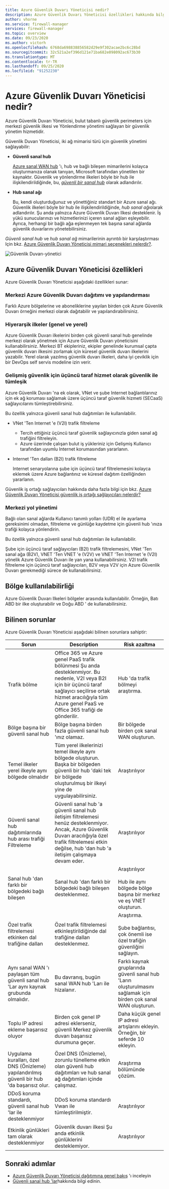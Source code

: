 ```yaml
---
title: Azure Güvenlik Duvarı Yöneticisi nedir?
description: Azure Güvenlik Duvarı Yöneticisi özellikleri hakkında bilgi edinin
author: vhorne
ms.service: firewall-manager
services: firewall-manager
ms.topic: overview
ms.date: 09/23/2020
ms.author: victorh
ms.openlocfilehash: 6768da698838856582d29e9f302acae2bc6c28bd
ms.sourcegitcommit: 32c521a2ef396d121e71ba682e098092ac673b30
ms.translationtype: MT
ms.contentlocale: tr-TR
ms.lasthandoff: 09/25/2020
ms.locfileid: "91252230"
---
```

# <a name="what-is-azure-firewall-manager"></a>Azure Güvenlik Duvarı Yöneticisi nedir?

Azure Güvenlik Duvarı Yöneticisi, bulut tabanlı güvenlik perimeters için merkezi güvenlik ilkesi ve Yönlendirme yönetimi sağlayan bir güvenlik yönetim hizmetidir. 

Güvenlik Duvarı Yöneticisi, iki ağ mimarisi türü için güvenlik yönetimi sağlayabilir:

- **Güvenli sanal hub**

   [Azure sanal WAN hub](../virtual-wan/virtual-wan-about.md#resources) 'ı, hub ve bağlı bileşen mimarilerini kolayca oluşturmanıza olanak tanıyan, Microsoft tarafından yönetilen bir kaynaktır. Güvenlik ve yönlendirme ilkeleri böyle bir hub ile ilişkilendirildiğinde, bu, *[güvenli bir sanal hub](secured-virtual-hub.md)* olarak adlandırılır. 
- **Hub sanal ağı**

   Bu, kendi oluşturduğunuz ve yönettiğiniz standart bir Azure sanal ağı. Güvenlik ilkeleri böyle bir hub ile ilişkilendirildiğinde, *hub sanal ağı*olarak adlandırılır. Şu anda yalnızca Azure Güvenlik Duvarı Ilkesi desteklenir. İş yükü sunucularınızı ve hizmetlerinizi içeren sanal ağları eşleyebilir. Ayrıca, herhangi bir bağlı ağa eşlenmeyen tek başına sanal ağlarda güvenlik duvarlarını yönetebilirsiniz.

*Güvenli sanal hub* ve *hub sanal ağ* mimarilerinin ayrıntılı bir karşılaştırması Için bkz. [Azure Güvenlik Duvarı Yöneticisi mimari seçenekleri nelerdir?](vhubs-and-vnets.md).

![Güvenlik Duvarı-yönetici](media/overview/trusted-security-partners.png)

## <a name="azure-firewall-manager-features"></a>Azure Güvenlik Duvarı Yöneticisi özellikleri

Azure Güvenlik Duvarı Yöneticisi aşağıdaki özellikleri sunar:

### <a name="central-azure-firewall-deployment-and-configuration"></a>Merkezi Azure Güvenlik Duvarı dağıtımı ve yapılandırması

Farklı Azure bölgelerine ve aboneliklerine yayılan birden çok Azure Güvenlik Duvarı örneğini merkezi olarak dağıtabilir ve yapılandırabilirsiniz. 

### <a name="hierarchical-policies-global-and-local"></a>Hiyerarşik ilkeler (genel ve yerel)

Azure Güvenlik Duvarı ilkelerini birden çok güvenli sanal hub genelinde merkezi olarak yönetmek için Azure Güvenlik Duvarı yöneticisini kullanabilirsiniz. Merkezi BT ekipleriniz, ekipler genelinde kurumsal çapta güvenlik duvarı ilkesini zorlamak için küresel güvenlik duvarı ilkelerini yazabilir. Yerel olarak yazılmış güvenlik duvarı ilkeleri, daha iyi çeviklik için bir DevOps self servis modeline izin verir.

### <a name="integrated-with-third-party-security-as-a-service-for-advanced-security"></a>Gelişmiş güvenlik için üçüncü taraf hizmet olarak güvenlik ile tümleşik

Azure Güvenlik Duvarı 'na ek olarak, VNet ve şube Internet bağlantılarınız için ek ağ koruması sağlamak üzere üçüncü taraf güvenlik hizmeti (SECaaS) sağlayıcılarını tümleştirebilirsiniz.

Bu özellik yalnızca güvenli sanal hub dağıtımları ile kullanılabilir.

- VNet 'Ten Internet 'e (V2I) trafik filtreleme

   - Tercih ettiğiniz üçüncü taraf güvenlik sağlayıcınızla giden sanal ağ trafiğini filtreleyin.
   - Azure üzerinde çalışan bulut iş yükleriniz için Gelişmiş Kullanıcı tarafından uyumlu Internet korumasından yararlanın.

- Internet 'Ten dallan (B2I) trafik filtreleme

   Internet senaryolarına şube için üçüncü taraf filtrelemesini kolayca eklemek üzere Azure bağlantınız ve küresel dağıtım özelliğinden yararlanın.

Güvenlik iş ortağı sağlayıcıları hakkında daha fazla bilgi için bkz. [Azure Güvenlik Duvarı Yöneticisi güvenlik iş ortağı sağlayıcıları nelerdir?](trusted-security-partners.md)

### <a name="centralized-route-management"></a>Merkezi yol yönetimi

Bağlı olan sanal ağlarda Kullanıcı tanımlı yolları (UDR) el ile ayarlama gereksinimi olmadan, filtreleme ve günlüğe kaydetme için güvenli hub 'ınıza trafiği kolayca yönlendirin. 

Bu özellik yalnızca güvenli sanal hub dağıtımları ile kullanılabilir.

Şube için üçüncü taraf sağlayıcıları (B2I) trafik filtrelemesini, VNet 'Ten sanal ağa (B2V), VNET 'Ten VNET 'e (V2V) ve VNET 'Ten Internet 'e (V2I) yönelik Azure Güvenlik Duvarı ile yan yana kullanabilirsiniz. V2I trafik filtreleme için üçüncü taraf sağlayıcıları, B2V veya V2V için Azure Güvenlik Duvarı gerekmediği sürece de kullanabilirsiniz. 

## <a name="region-availability"></a>Bölge kullanılabilirliği

Azure Güvenlik Duvarı Ilkeleri bölgeler arasında kullanılabilir. Örneğin, Batı ABD bir ilke oluşturabilir ve Doğu ABD ' de kullanabilirsiniz. 

## <a name="known-issues"></a>Bilinen sorunlar

Azure Güvenlik Duvarı Yöneticisi aşağıdaki bilinen sorunlara sahiptir:

|Sorun  |Description  |Risk azaltma  |
|---------|---------|---------|
|Trafik bölme|Office 365 ve Azure genel PaaS trafik bölünmesi Şu anda desteklenmiyor. Bu nedenle, V2I veya B2I için bir üçüncü taraf sağlayıcı seçilirse ortak hizmet aracılığıyla tüm Azure genel PaaS ve Office 365 trafiği de gönderilir.|Hub 'da trafik bölmeyi araştırma.
|Bölge başına bir güvenli sanal hub|Bölge başına birden fazla güvenli sanal hub 'ınız olamaz.|Bir bölgede birden çok sanal WAN oluşturun.|
|Temel ilkeler yerel ilkeyle aynı bölgede olmalıdır|Tüm yerel ilkelerinizi temel ilkeyle aynı bölgede oluşturun. Başka bir bölgeden güvenli bir hub 'daki tek bir bölgede oluşturulmuş bir ilkeyi yine de uygulayabilirsiniz.|Araştırılıyor|
|Güvenli sanal hub dağıtımlarında hub arası trafiği Filtreleme|Güvenli sanal hub 'a güvenli sanal hub iletişim filtrelemesi henüz desteklenmiyor. Ancak, Azure Güvenlik Duvarı aracılığıyla özel trafik filtrelemesi etkin değilse, hub 'dan hub 'a iletişim çalışmaya devam eder.|Araştırılıyor|
|Sanal hub 'dan farklı bir bölgedeki bağlı bileşen|Sanal hub 'dan farklı bir bölgedeki bağlı bileşen desteklenmez.|Araştırılıyor<br><br>Hub ile aynı bölgede bölge başına bir merkez ve eş VNET oluşturun.|
|Özel trafik filtrelemesi etkinken dal trafiğine dallan|Özel trafik filtrelemesi etkinleştirildiğinde dal trafiğine dallan desteklenmez. |Araştırma.<br><br>Şube bağlantısı, çok önemli ise özel trafiğin güvenliğini sağlayın.|
|Aynı sanal WAN 'ı paylaşan tüm güvenli sanal hub 'Lar aynı kaynak grubunda olmalıdır.|Bu davranış, bugün sanal WAN hub 'Ları ile hizalanır.|Farklı kaynak gruplarında güvenli sanal hub 'Ların oluşturulmasını sağlamak için birden çok sanal WAN oluşturun.|
|Toplu IP adresi ekleme başarısız oluyor|Birden çok genel IP adresi eklerseniz, güvenli Merkez güvenlik duvarı başarısız durumuna geçer.|Daha küçük genel IP adresi artışlarını ekleyin. Örneğin, bir seferde 10 ekleyin.|
|Uygulama kuralları, özel DNS (Önizleme) yapılandırılmış güvenli bir hub 'da başarısız olur.|Özel DNS (Önizleme), zorunlu tünelleme etkin olan güvenli hub dağıtımları ve hub sanal ağ dağıtımları içinde çalışmaz.|Araştırma bölümünde çözüm.|
|DDoS koruma standardı, güvenli sanal hub 'lar ile desteklenmiyor|DDoS koruma standardı Vwan ile tümleştirilmiştir.|Araştırılıyor|
|Etkinlik günlükleri tam olarak desteklenmiyor|Güvenlik duvarı ilkesi Şu anda etkinlik günlüklerini desteklemiyor.|Araştırılıyor|

## <a name="next-steps"></a>Sonraki adımlar

- [Azure Güvenlik Duvarı Yöneticisi dağıtımına genel bakış](deployment-overview.md) 'ı inceleyin
- [Güvenli sanal hub 'lar](secured-virtual-hub.md)hakkında bilgi edinin.
